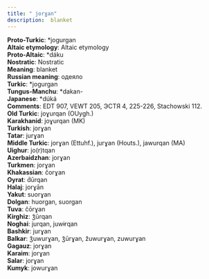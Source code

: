 ```yaml
---
title: " jorɣan"
description:  blanket
---
```


<strong>Proto-Turkic</strong>:  *jogurgan<br>
<strong>Altaic etymology</strong>:  Altaic etymology<br>
<strong> Proto-Altaic</strong>:  *dáku<br>
<strong>Nostratic</strong>:  Nostratic<br>
<strong>Meaning</strong>:  blanket<br>
<strong>Russian meaning</strong>:  одеяло<br>
<strong>Turkic</strong>:  *jogurgan<br>
<strong>Tungus-Manchu</strong>:  *dakan-<br>
<strong>Japanese</strong>:  *dúká<br>
<strong>Comments</strong>:  EDT 907, VEWT 205, ЭСТЯ 4, 225-226, Stachowski 112.<br>
<strong>Old Turkic</strong>:  joɣurqan (OUygh.)<br>
<strong>Karakhanid</strong>:  joɣurqan (MK)<br>
<strong>Turkish</strong>:  jorɣan<br>
<strong>Tatar</strong>:  jurɣan<br>
<strong>Middle Turkic</strong>:  jorɣan (Ettuhf.), jurɣan (Houts.), jawurqan (MA)<br>
<strong>Uighur</strong>:  jo(r)tqan<br>
<strong>Azerbaidzhan</strong>:  jorɣan<br>
<strong>Turkmen</strong>:  jorɣan<br>
<strong>Khakassian</strong>:  čorɣan<br>
<strong>Oyrat</strong>:  d́ūrqan<br>
<strong>Halaj</strong>:  jorɣān<br>
<strong>Yakut</strong>:  suorɣan<br>
<strong>Dolgan</strong>:  huorgan, suorgan<br>
<strong>Tuva</strong>:  čōrɣan<br>
<strong>Kirghiz</strong>:  ǯūrqan<br>
<strong>Noghai</strong>:  jurqan, juwɨrqan<br>
<strong>Bashkir</strong>:  jurɣan<br>
<strong>Balkar</strong>:  ǯuwurɣan, ǯūrɣan, žuwurɣan, zuwurɣan<br>
<strong>Gagauz</strong>:  jorɣan<br>
<strong>Karaim</strong>:  jorɣan<br>
<strong>Salar</strong>:  jorɣan<br>
<strong>Kumyk</strong>:  jowurɣan<br>


